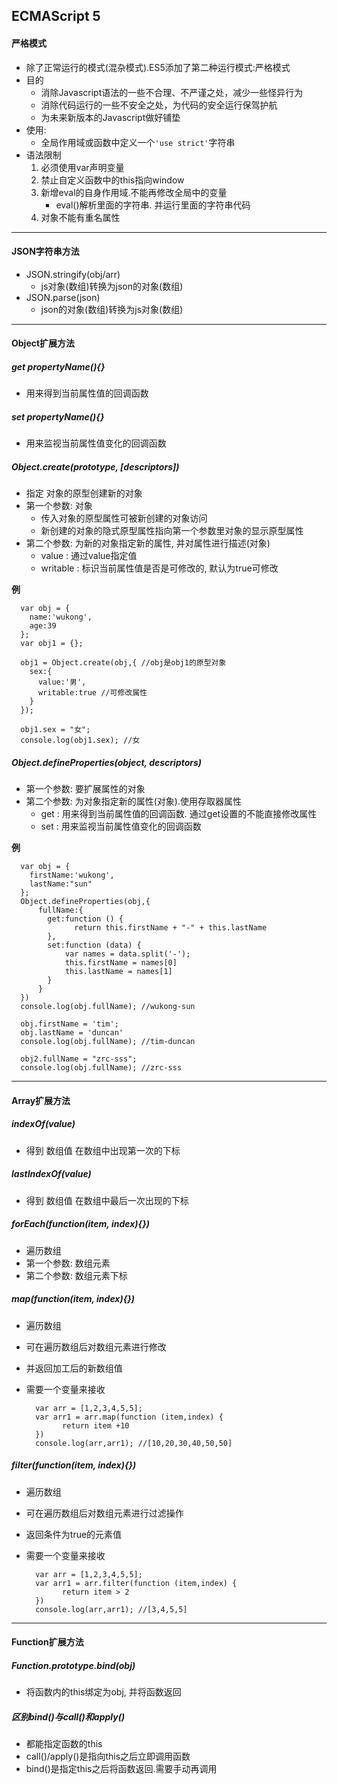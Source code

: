 ## ECMAScript 5 
#### 严格模式
- 除了正常运行的模式(混杂模式).ES5添加了第二种运行模式:严格模式
- 目的
    - 消除Javascript语法的一些不合理、不严谨之处，减少一些怪异行为
	- 消除代码运行的一些不安全之处，为代码的安全运行保驾护航
	- 为未来新版本的Javascript做好铺垫
- 使用:
    - 全局作用域或函数中定义一个````'use strict'````字符串
- 语法限制
	1.  必须使用var声明变量
	2.  禁止自定义函数中的this指向window
	3.  新增eval的自身作用域.不能再修改全局中的变量
	    - eval()解析里面的字符串. 并运行里面的字符串代码
	4.  对象不能有重名属性

----------

#### JSON字符串方法
- JSON.stringify(obj/arr)
    - js对象(数组)转换为json的对象(数组)
- JSON.parse(json)
    - json的对象(数组)转换为js对象(数组)

----------

#### Object扩展方法
##### get propertyName(){} 
- 用来得到当前属性值的回调函数
##### set propertyName(){} 
- 用来监视当前属性值变化的回调函数
##### Object.create(prototype, [descriptors])
- 指定 对象的原型创建新的对象
- 第一个参数: 对象
    - 传入对象的原型属性可被新创建的对象访问
    - 新创建的对象的隐式原型属性指向第一个参数里对象的显示原型属性 
- 第二个参数: 为新的对象指定新的属性, 并对属性进行描述(对象)
    - value : 通过value指定值
    - writable : 标识当前属性值是否是可修改的, 默认为true可修改
    
**例**

	  var obj = {
	    name:'wukong',
	    age:39
	  };
	  var obj1 = {};
	  
	  obj1 = Object.create(obj,{ //obj是obj1的原型对象
	    sex:{
	      value:'男',
	      writable:true //可修改属性
	    }
	  });
	
	  obj1.sex = "女";
	  console.log(obj1.sex); //女

##### Object.defineProperties(object, descriptors)
- 第一个参数: 要扩展属性的对象
- 第二个参数: 为对象指定新的属性(对象).使用存取器属性
    - get : 用来得到当前属性值的回调函数. 通过get设置的不能直接修改属性
    - set : 用来监视当前属性值变化的回调函数
    
**例**

	  var obj = {
	    firstName:'wukong',
	    lastName:"sun"
	  };
	  Object.defineProperties(obj,{
	      fullName:{
	        get:function () {
	        	  return this.firstName + "-" + this.lastName
	        },
	        set:function (data) {
	        	var names = data.split('-');
	        	this.firstName = names[0]
	            this.lastName = names[1]
	        }
	      }
	  })
	  console.log(obj.fullName); //wukong-sun

	  obj.firstName = 'tim';
	  obj.lastName = 'duncan'
	  console.log(obj.fullName); //tim-duncan
	
	  obj2.fullName = "zrc-sss";
	  console.log(obj.fullName); //zrc-sss



----------

#### Array扩展方法
##### indexOf(value) 
- 得到 数组值 在数组中出现第一次的下标

##### lastIndexOf(value)
- 得到 数组值 在数组中最后一次出现的下标

##### forEach(function(item, index){})
- 遍历数组
- 第一个参数: 数组元素
- 第二个参数: 数组元素下标

##### map(function(item, index){})
- 遍历数组
- 可在遍历数组后对数组元素进行修改
- 并返回加工后的新数组值
- 需要一个变量来接收

		var arr = [1,2,3,4,5,5];
		var arr1 = arr.map(function (item,index) {
		  	  return item +10
		})
		console.log(arr,arr1); //[10,20,30,40,50,50]

##### filter(function(item, index){})
- 遍历数组
- 可在遍历数组后对数组元素进行过滤操作
- 返回条件为true的元素值
- 需要一个变量来接收

		var arr = [1,2,3,4,5,5];
		var arr1 = arr.filter(function (item,index) {
		  	  return item > 2
		})
		console.log(arr,arr1); //[3,4,5,5]


----------

#### Function扩展方法
##### Function.prototype.bind(obj)
- 将函数内的this绑定为obj, 并将函数返回

##### 区别bind()与call()和apply()
- 都能指定函数的this
- call()/apply()是指向this之后立即调用函数
- bind()是指定this之后将函数返回.需要手动再调用